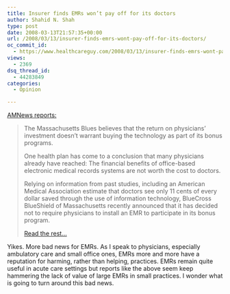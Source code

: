 ```yaml
---
title: Insurer finds EMRs won’t pay off for its doctors
author: Shahid N. Shah
type: post
date: 2008-03-13T21:57:35+00:00
url: /2008/03/13/insurer-finds-emrs-wont-pay-off-for-its-doctors/
oc_commit_id:
  - https://www.healthcareguy.com/2008/03/13/insurer-finds-emrs-wont-pay-off-for-its-doctors/1478770401
views:
  - 2369
dsq_thread_id:
  - 44283849
categories:
  - Opinion

---
```

[AMNews reports:][1]

> The Massachusetts Blues believes that the return on physicians&#8217; investment doesn&#8217;t warrant buying the technology as part of its bonus programs.
> 
> One health plan has come to a conclusion that many physicians already have reached: The financial benefits of office-based electronic medical records systems are not worth the cost to doctors.
> 
> Relying on information from past studies, including an American Medical Association estimate that doctors see only 11 cents of every dollar saved through the use of information technology, BlueCross BlueShield of Massachusetts recently announced that it has decided not to require physicians to install an EMR to participate in its bonus program.
> 
> [Read the rest&#8230;][1] 

Yikes. More bad news for EMRs. As I speak to physicians, especially ambulatory care and small office ones, EMRs more and more have a reputation for harming, rather than helping, practices. EMRs remain quite useful in acute care settings but reports like the above seem keep hammering the lack of value of large EMRs in small practices. I wonder what is going to turn around this bad news.

 [1]: http://www.ama-assn.org/amednews/2008/03/10/bil20310.htm